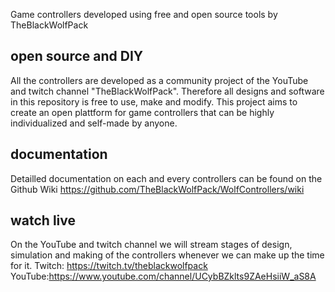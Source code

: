 Game controllers developed using free and open source tools by TheBlackWolfPack

## open source and DIY
All the controllers are developed as a community project of the YouTube and twitch channel "TheBlackWolfPack". Therefore all designs and software in this repository is free to use, make and modify. This project aims to create an open plattform for game controllers that can be highly individualized and self-made by anyone.

## documentation
Detailled documentation on each and every controllers can be found on the Github Wiki https://github.com/TheBlackWolfPack/WolfControllers/wiki

## watch live
On the YouTube and twitch channel we will stream stages of design, simulation and making of the controllers whenever we can make up the time for it.
Twitch: https://twitch.tv/theblackwolfpack
YouTube:https://www.youtube.com/channel/UCybBZklts9ZAeHsiiW_aS8A
